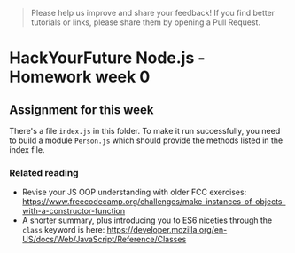 > Please help us improve and share your feedback! If you find better tutorials or links, please share them by opening a Pull Request.

# HackYourFuture Node.js - Homework week 0

## Assignment for this week

There's a file `index.js` in this folder. To make it run successfully, you need to build a module `Person.js` which should provide the methods listed in the index file.

### Related reading

* Revise your JS OOP understanding with older FCC exercises: https://www.freecodecamp.org/challenges/make-instances-of-objects-with-a-constructor-function
* A shorter summary, plus introducing you to ES6 niceties through the `class` keyword is here: https://developer.mozilla.org/en-US/docs/Web/JavaScript/Reference/Classes
